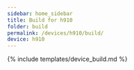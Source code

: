 ```yaml
---
sidebar: home_sidebar
title: Build for h910
folder: build
permalink: /devices/h910/build/
device: h910
---
```

{% include templates/device_build.md %}
